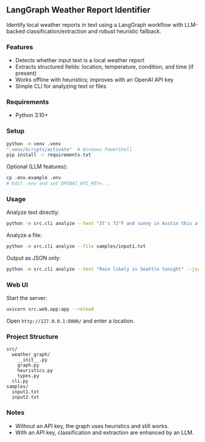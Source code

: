## LangGraph Weather Report Identifier

Identify local weather reports in text using a LangGraph workflow with LLM-backed classification/extraction and robust heuristic fallback.

### Features
- Detects whether input text is a local weather report
- Extracts structured fields: location, temperature, condition, and time (if present)
- Works offline with heuristics; improves with an OpenAI API key
- Simple CLI for analyzing text or files

### Requirements
- Python 3.10+

### Setup
```bash
python -m venv .venv
".venv/Scripts/activate"  # Windows PowerShell
pip install -r requirements.txt
```

Optional (LLM features):
```bash
cp .env.example .env
# Edit .env and set OPENAI_API_KEY=...
```

### Usage
Analyze text directly:
```bash
python -m src.cli analyze --text "It's 72°F and sunny in Austin this afternoon"
```

Analyze a file:
```bash
python -m src.cli analyze --file samples/input1.txt
```

Output as JSON only:
```bash
python -m src.cli analyze --text "Rain likely in Seattle tonight" --json
```

### Web UI
Start the server:
```bash
uvicorn src.web.app:app --reload
```
Open `http://127.0.0.1:8000/` and enter a location.

### Project Structure
```
src/
  weather_graph/
    __init__.py
    graph.py
    heuristics.py
    types.py
  cli.py
samples/
  input1.txt
  input2.txt
```

### Notes
- Without an API key, the graph uses heuristics and still works.
- With an API key, classification and extraction are enhanced by an LLM.

